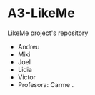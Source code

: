 # A3-LikeMe
LikeMe project's repository

  - Andreu
  - Miki
  - Joel
  - Lidia
  - Víctor
  - Profesora: Carme
  .
  
  
